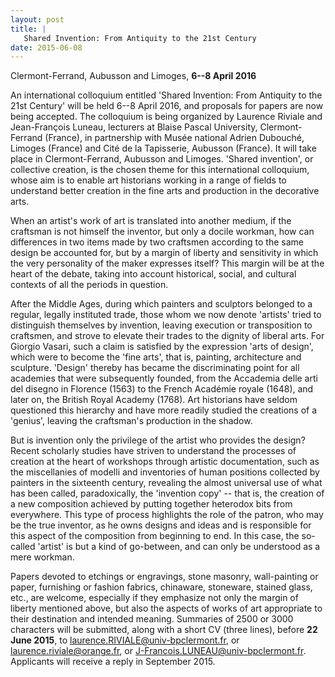 ```yaml
---
layout: post
title: |
   Shared Invention: From Antiquity to the 21st Century
date: 2015-06-08
---
```


Clermont-Ferrand, Aubusson and Limoges, **6--8 April
2016**

An international colloquium entitled 'Shared
Invention: From Antiquity to the 21st Century' will be held 6--8 April
2016, and proposals for papers are now being accepted. The colloquium is
being organized by Laurence Riviale and Jean-François Luneau, lecturers
at Blaise Pascal University, Clermont-Ferrand (France), in partnership
with Musée national Adrien Dubouché, Limoges (France) and Cité de la
Tapisserie, Aubusson (France). It will take place in Clermont-Ferrand,
Aubusson and Limoges. 'Shared invention', or collective creation, is the
chosen theme for this international colloquium, whose aim is to enable
art historians working in a range of fields to understand better
creation in the fine arts and production in the decorative
arts.

When an artist's work of art is translated into another
medium, if the craftsman is not himself the inventor, but only a docile
workman, how can differences in two items made by two craftsmen
according to the same design be accounted for, but by a margin of
liberty and sensitivity in which the very personality of the maker
expresses itself? This margin will be at the heart of the debate, taking
into account historical, social, and cultural contexts of all the
periods in question.

After the Middle Ages, during which
painters and sculptors belonged to a regular, legally instituted trade,
those whom we now denote 'artists' tried to distinguish themselves by
invention, leaving execution or transposition to craftsmen, and strove
to elevate their trades to the dignity of liberal arts. For Giorgio
Vasari, such a claim is satisfied by the expression 'arts of design',
which were to become the 'fine arts', that is, painting, architecture
and sculpture. 'Design' thereby has became the discriminating point for
all academies that were subsequently founded, from the Accademia delle
arti del disegno in Florence (1563) to the French Académie royale
(1648), and later on, the British Royal Academy (1768). Art historians
have seldom questioned this hierarchy and have more readily studied the
creations of a 'genius', leaving the craftsman's production in the
shadow.

But is invention only the privilege of the artist who
provides the design? Recent scholarly studies have striven to understand
the processes of creation at the heart of workshops through artistic
documentation, such as the miscellanies of modelli and inventories of
human positions collected by painters in the sixteenth century,
revealing the almost universal use of what has been called,
paradoxically, the 'invention copy' -- that is, the creation of a new
composition achieved by putting together heterodox bits from everywhere.
This type of process highlights the role of the patron, who may be the
true inventor, as he owns designs and ideas and is responsible for this
aspect of the composition from beginning to end. In this case, the
so-called 'artist' is but a kind of go-between, and can only be
understood as a mere workman.

Papers devoted to etchings or
engravings, stone masonry, wall-painting or paper, furnishing or fashion
fabrics, chinaware, stoneware, stained glass, etc., are welcome,
especially if they emphasize not only the margin of liberty mentioned
above, but also the aspects of works of art appropriate to their
destination and intended meaning. Summaries of 2500 or 3000 characters
will be submitted, along with a short CV (three lines), before **22 June
2015**, to <laurence.RIVIALE@univ-bpclermont.fr>, or
<laurence.riviale@orange.fr>, or <J-Francois.LUNEAU@univ-bpclermont.fr>.
Applicants will receive a reply in September 2015.
